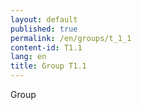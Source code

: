 ```yaml
---
layout: default
published: true
permalink: /en/groups/t_1_1
content-id: T1.1
lang: en
title: Group T1.1
---
```


Group
